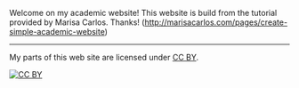 Welcome on my academic website!
This website is build from the tutorial provided by Marisa Carlos. Thanks! (http://marisacarlos.com/pages/create-simple-academic-website)

---

My parts of this web site are licensed under
[CC BY](http://creativecommons.org/licenses/by/3.0/).

[![CC BY](http://i.creativecommons.org/l/by/3.0/88x31.png)](http://creativecommons.org/licenses/by/3.0/)
